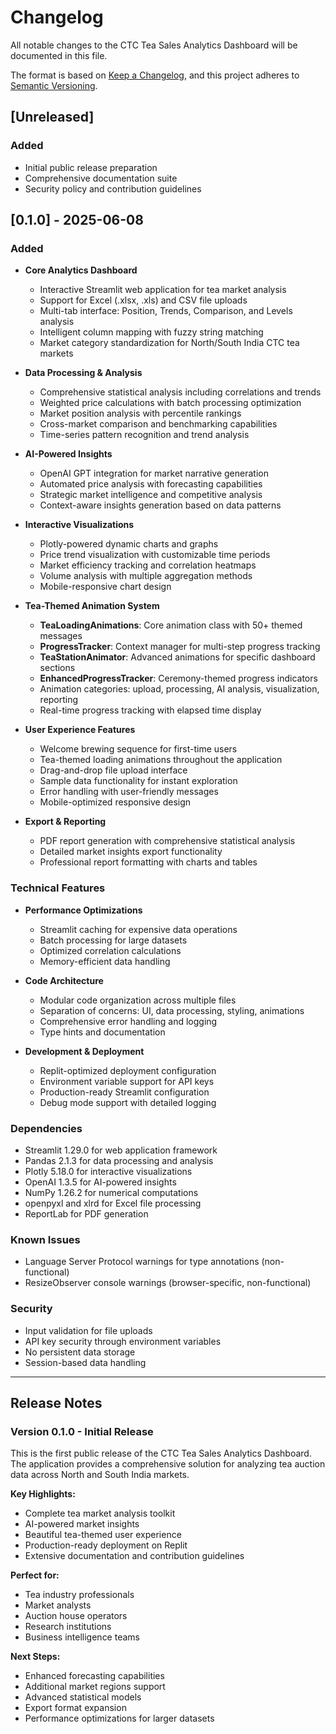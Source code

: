 # Changelog

All notable changes to the CTC Tea Sales Analytics Dashboard will be documented in this file.

The format is based on [Keep a Changelog](https://keepachangelog.com/en/1.0.0/),
and this project adheres to [Semantic Versioning](https://semver.org/spec/v2.0.0.html).

## [Unreleased]

### Added
- Initial public release preparation
- Comprehensive documentation suite
- Security policy and contribution guidelines

## [0.1.0] - 2025-06-08

### Added
- **Core Analytics Dashboard**
  - Interactive Streamlit web application for tea market analysis
  - Support for Excel (.xlsx, .xls) and CSV file uploads
  - Multi-tab interface: Position, Trends, Comparison, and Levels analysis
  - Intelligent column mapping with fuzzy string matching
  - Market category standardization for North/South India CTC tea markets

- **Data Processing & Analysis**
  - Comprehensive statistical analysis including correlations and trends
  - Weighted price calculations with batch processing optimization
  - Market position analysis with percentile rankings
  - Cross-market comparison and benchmarking capabilities
  - Time-series pattern recognition and trend analysis

- **AI-Powered Insights**
  - OpenAI GPT integration for market narrative generation
  - Automated price analysis with forecasting capabilities
  - Strategic market intelligence and competitive analysis
  - Context-aware insights generation based on data patterns

- **Interactive Visualizations**
  - Plotly-powered dynamic charts and graphs
  - Price trend visualization with customizable time periods
  - Market efficiency tracking and correlation heatmaps
  - Volume analysis with multiple aggregation methods
  - Mobile-responsive chart design

- **Tea-Themed Animation System**
  - **TeaLoadingAnimations**: Core animation class with 50+ themed messages
  - **ProgressTracker**: Context manager for multi-step progress tracking
  - **TeaStationAnimator**: Advanced animations for specific dashboard sections
  - **EnhancedProgressTracker**: Ceremony-themed progress indicators
  - Animation categories: upload, processing, AI analysis, visualization, reporting
  - Real-time progress tracking with elapsed time display

- **User Experience Features**
  - Welcome brewing sequence for first-time users
  - Tea-themed loading animations throughout the application
  - Drag-and-drop file upload interface
  - Sample data functionality for instant exploration
  - Error handling with user-friendly messages
  - Mobile-optimized responsive design

- **Export & Reporting**
  - PDF report generation with comprehensive statistical analysis
  - Detailed market insights export functionality
  - Professional report formatting with charts and tables

### Technical Features
- **Performance Optimizations**
  - Streamlit caching for expensive data operations
  - Batch processing for large datasets
  - Optimized correlation calculations
  - Memory-efficient data handling

- **Code Architecture**
  - Modular code organization across multiple files
  - Separation of concerns: UI, data processing, styling, animations
  - Comprehensive error handling and logging
  - Type hints and documentation

- **Development & Deployment**
  - Replit-optimized deployment configuration
  - Environment variable support for API keys
  - Production-ready Streamlit configuration
  - Debug mode support with detailed logging

### Dependencies
- Streamlit 1.29.0 for web application framework
- Pandas 2.1.3 for data processing and analysis
- Plotly 5.18.0 for interactive visualizations
- OpenAI 1.3.5 for AI-powered insights
- NumPy 1.26.2 for numerical computations
- openpyxl and xlrd for Excel file processing
- ReportLab for PDF generation

### Known Issues
- Language Server Protocol warnings for type annotations (non-functional)
- ResizeObserver console warnings (browser-specific, non-functional)

### Security
- Input validation for file uploads
- API key security through environment variables
- No persistent data storage
- Session-based data handling

---

## Release Notes

### Version 0.1.0 - Initial Release

This is the first public release of the CTC Tea Sales Analytics Dashboard. The application provides a comprehensive solution for analyzing tea auction data across North and South India markets.

**Key Highlights:**
- Complete tea market analysis toolkit
- AI-powered market insights
- Beautiful tea-themed user experience
- Production-ready deployment on Replit
- Extensive documentation and contribution guidelines

**Perfect for:**
- Tea industry professionals
- Market analysts
- Auction house operators
- Research institutions
- Business intelligence teams

**Next Steps:**
- Enhanced forecasting capabilities
- Additional market regions support
- Advanced statistical models
- Export format expansion
- Performance optimizations for larger datasets